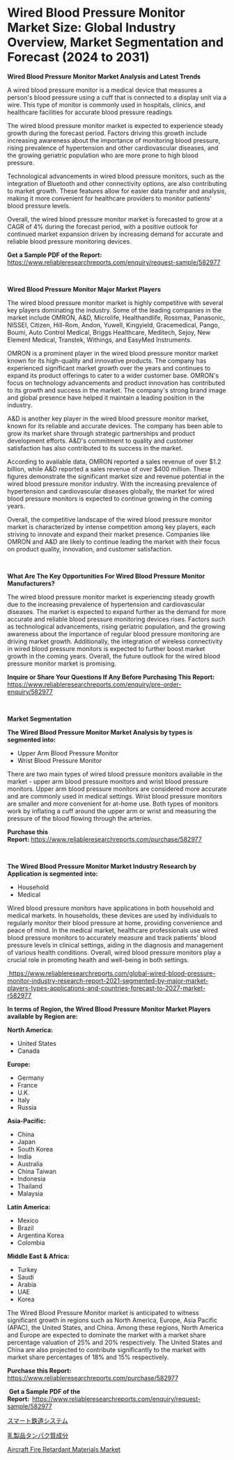 <p><h1>Wired Blood Pressure Monitor Market Size: Global Industry Overview, Market Segmentation and Forecast (2024 to 2031)</h1></p><p><strong>Wired Blood Pressure Monitor Market Analysis and Latest Trends</strong></p>
<p><p>A wired blood pressure monitor is a medical device that measures a person's blood pressure using a cuff that is connected to a display unit via a wire. This type of monitor is commonly used in hospitals, clinics, and healthcare facilities for accurate blood pressure readings.</p><p>The wired blood pressure monitor market is expected to experience steady growth during the forecast period. Factors driving this growth include increasing awareness about the importance of monitoring blood pressure, rising prevalence of hypertension and other cardiovascular diseases, and the growing geriatric population who are more prone to high blood pressure.</p><p>Technological advancements in wired blood pressure monitors, such as the integration of Bluetooth and other connectivity options, are also contributing to market growth. These features allow for easier data transfer and analysis, making it more convenient for healthcare providers to monitor patients' blood pressure levels.</p><p>Overall, the wired blood pressure monitor market is forecasted to grow at a CAGR of 4% during the forecast period, with a positive outlook for continued market expansion driven by increasing demand for accurate and reliable blood pressure monitoring devices.</p></p>
<p><strong>Get a Sample PDF of the Report:&nbsp;</strong> <a href="https://www.reliableresearchreports.com/enquiry/request-sample/582977">https://www.reliableresearchreports.com/enquiry/request-sample/582977</a></p>
<p>&nbsp;</p>
<p><strong>Wired Blood Pressure Monitor Major Market Players</strong></p>
<p><p>The wired blood pressure monitor market is highly competitive with several key players dominating the industry. Some of the leading companies in the market include OMRON, A&D, Microlife, Healthandlife, Rossmax, Panasonic, NISSEI, Citizen, Hill-Rom, Andon, Yuwell, Kingyield, Gracemedical, Pango, Boumi, Auto Control Medical, Briggs Healthcare, Meditech, Sejoy, New Element Medical, Transtek, Withings, and EasyMed Instruments.</p><p>OMRON is a prominent player in the wired blood pressure monitor market known for its high-quality and innovative products. The company has experienced significant market growth over the years and continues to expand its product offerings to cater to a wider customer base. OMRON's focus on technology advancements and product innovation has contributed to its growth and success in the market. The company's strong brand image and global presence have helped it maintain a leading position in the industry.</p><p>A&D is another key player in the wired blood pressure monitor market, known for its reliable and accurate devices. The company has been able to grow its market share through strategic partnerships and product development efforts. A&D's commitment to quality and customer satisfaction has also contributed to its success in the market.</p><p>According to available data, OMRON reported a sales revenue of over $1.2 billion, while A&D reported a sales revenue of over $400 million. These figures demonstrate the significant market size and revenue potential in the wired blood pressure monitor industry. With the increasing prevalence of hypertension and cardiovascular diseases globally, the market for wired blood pressure monitors is expected to continue growing in the coming years.</p><p>Overall, the competitive landscape of the wired blood pressure monitor market is characterized by intense competition among key players, each striving to innovate and expand their market presence. Companies like OMRON and A&D are likely to continue leading the market with their focus on product quality, innovation, and customer satisfaction.</p></p>
<p>&nbsp;</p>
<p><strong>What Are The Key Opportunities For Wired Blood Pressure Monitor Manufacturers?</strong></p>
<p><p>The wired blood pressure monitor market is experiencing steady growth due to the increasing prevalence of hypertension and cardiovascular diseases. The market is expected to expand further as the demand for more accurate and reliable blood pressure monitoring devices rises. Factors such as technological advancements, rising geriatric population, and the growing awareness about the importance of regular blood pressure monitoring are driving market growth. Additionally, the integration of wireless connectivity in wired blood pressure monitors is expected to further boost market growth in the coming years. Overall, the future outlook for the wired blood pressure monitor market is promising.</p></p>
<p><strong>Inquire or Share Your Questions If Any Before Purchasing This Report:</strong> <a href="https://www.reliableresearchreports.com/enquiry/pre-order-enquiry/582977">https://www.reliableresearchreports.com/enquiry/pre-order-enquiry/582977</a></p>
<p>&nbsp;</p>
<p><strong>Market Segmentation</strong></p>
<p><strong>The Wired Blood Pressure Monitor Market Analysis by types is segmented into:</strong></p>
<p><ul><li>Upper Arm Blood Pressure Monitor</li><li>Wrist Blood Pressure Monitor</li></ul></p>
<p><p>There are two main types of wired blood pressure monitors available in the market - upper arm blood pressure monitors and wrist blood pressure monitors. Upper arm blood pressure monitors are considered more accurate and are commonly used in medical settings. Wrist blood pressure monitors are smaller and more convenient for at-home use. Both types of monitors work by inflating a cuff around the upper arm or wrist and measuring the pressure of the blood flowing through the arteries.</p></p>
<p><strong>Purchase this Report:&nbsp;</strong><a href="https://www.reliableresearchreports.com/purchase/582977">https://www.reliableresearchreports.com/purchase/582977</a></p>
<p>&nbsp;</p>
<p><strong>The Wired Blood Pressure Monitor Market Industry Research by Application is segmented into:</strong></p>
<p><ul><li>Household</li><li>Medical</li></ul></p>
<p><p>Wired blood pressure monitors have applications in both household and medical markets. In households, these devices are used by individuals to regularly monitor their blood pressure at home, providing convenience and peace of mind. In the medical market, healthcare professionals use wired blood pressure monitors to accurately measure and track patients' blood pressure levels in clinical settings, aiding in the diagnosis and management of various health conditions. Overall, wired blood pressure monitors play a crucial role in promoting health and well-being in both settings.</p></p>
<p><a href="https://www.reliableresearchreports.com/global-wired-blood-pressure-monitor-industry-research-report-2021-segmented-by-major-market-players-types-applications-and-countries-forecast-to-2027-market-r582977">&nbsp;https://www.reliableresearchreports.com/global-wired-blood-pressure-monitor-industry-research-report-2021-segmented-by-major-market-players-types-applications-and-countries-forecast-to-2027-market-r582977</a></p>
<p><strong>In terms of Region, the Wired Blood Pressure Monitor Market Players available by Region are:</strong></p>
<p>
    <p> <strong> North America: </strong>
        <ul>
            <li>United States</li>
            <li>Canada</li>
        </ul>
        </p> 
    <p> <strong> Europe: </strong>
        <ul>
            <li>Germany</li>
            <li>France</li>
            <li>U.K.</li>
            <li>Italy</li>
            <li>Russia</li>
        </ul>
        </p> 
    <p> <strong> Asia-Pacific: </strong>
        <ul>
            <li>China</li>
            <li>Japan</li>
            <li>South Korea</li>
            <li>India</li>
            <li>Australia</li>
            <li>China Taiwan</li>
            <li>Indonesia</li>
            <li>Thailand</li>
            <li>Malaysia</li>
        </ul>
        </p> 
    <p> <strong> Latin America: </strong>
        <ul>
            <li>Mexico</li>
            <li>Brazil</li>
            <li>Argentina Korea</li>
            <li>Colombia</li>
        </ul>
        </p> 
    <p> <strong> Middle East & Africa: </strong>
        <ul>
            <li>Turkey</li>
            <li>Saudi</li>
            <li>Arabia</li>
            <li>UAE</li>
            <li>Korea</li>
        </ul>
    </p>
    </p>
<p><p>The Wired Blood Pressure Monitor market is anticipated to witness significant growth in regions such as North America, Europe, Asia Pacific (APAC), the United States, and China. Among these regions, North America and Europe are expected to dominate the market with a market share percentage valuation of 25% and 20% respectively. The United States and China are also projected to contribute significantly to the market with market share percentages of 18% and 15% respectively.</p></p>
<p><strong>Purchase this Report: </strong><a href="https://www.reliableresearchreports.com/purchase/582977">https://www.reliableresearchreports.com/purchase/582977</a></p>
<p>&nbsp;<strong>Get a Sample PDF of the Report:&nbsp;&nbsp;</strong><a href="https://www.reliableresearchreports.com/enquiry/request-sample/582977">https://www.reliableresearchreports.com/enquiry/request-sample/582977</a></p>
<p><strong></strong></p>
<p><p><a href="https://github.com/hilmi-2a/Market-Research-Report-List-1/blob/main/878369848138.md">スマート鉄道システム</a></p><p><a href="https://github.com/jkjreqjscoxx7/Market-Research-Report-List-2/blob/main/836394849721.md">乳製品タンパク質成分</a></p><p><a href="https://meowing-lemming-dd3.notion.site/Aircraft-Fire-Retardant-Materials-Market-Size-and-Market-Trends-Complete-Industry-Overview-2024-to-a40cefdda4064e8bb5125266caf80cd3">Aircraft Fire Retardant Materials Market</a></p></p>